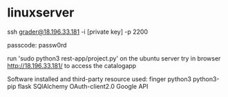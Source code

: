 # linuxserver

ssh grader@18.196.33.181 -i [private key] -p 2200

passcode: passw0rd

run 'sudo python3 rest-app/project.py' on the ubuntu server
try in browser http://18.196.33.181/ to access the catalogapp

Software installed and third-party resource used:
finger
python3
python3-pip
flask
SQlAlchemy
OAuth-client2.0
Google API

